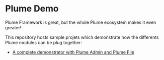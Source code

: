 Plume Demo
==========

Plume Framework is great, but the whole Plume ecosystem makes it even greater!

This repository hosts sample projets which demonstrate how the differents Plume modules can be plug together:
- [A complete demonstrator with Plume Admin and Plume File](plume-demo-full-guice-jersey/)
